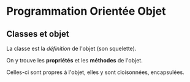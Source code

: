 # Programmation Orientée Objet

## Classes et objet

La classe est la *définition* de l'objet (son squelette).

On y trouve les **propriétés** et les **méthodes** de l'objet.

Celles-ci sont propres à l'objet, elles y sont cloisonnées, encapsulées.


